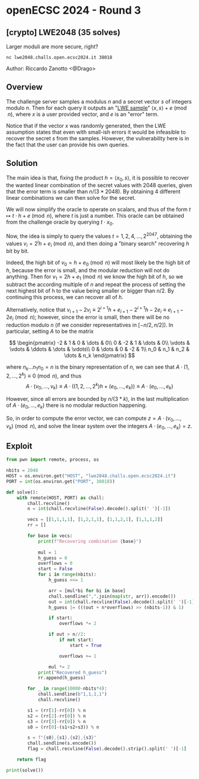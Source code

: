 # openECSC 2024 - Round 3

## [crypto] LWE2048 (35 solves)

Larger moduli are more secure, right?

`nc lwe2048.challs.open.ecsc2024.it 38018`

Author: Riccardo Zanotto <@Drago>

## Overview

The challenge server samples a modulus $n$ and a secret vector $s$ of integers modulo $n$. Then for each query it outputs an "[LWE sample](https://en.wikipedia.org/wiki/Learning_with_errors)" $\langle x, s\rangle + e\pmod n$, where $x$ is a user provided vector, and $e$ is an "error" term.

Notice that if the vector $x$ was randomly generated, then the LWE assumption states that even with small-ish errors it would be infeasible to recover the secret $s$ from the samples. However, the vulnerability here is in the fact that the user can provide his own queries.

## Solution

The main idea is that, fixing the product $h=\langle x_0, s\rangle$, it is possible to recover the wanted linear combination of the secret values with 2048 queries, given that the error term is smaller than $n/(3*2048)$. By obtaining 4 different linear combinations we can then solve for the secret.

We will now simplify the oracle to operate on scalars, and thus of the form $t\mapsto t\cdot h+e\pmod n$, where $t$ is just a number. This oracle can be obtained from the challenge oracle by querying $t\cdot x_0$.

Now, the idea is simply to query the values $t=1,2,4,\dots, 2^{2047}$, obtaining the values $v_i = 2^ih+e_i\pmod n$, and then doing a "binary search" recovering $h$ bit by bit.

Indeed, the high bit of $v_0=h+e_0\pmod n$ will most likely be the high bit of $h$, because the error is small, and the modular reduction will not do anything. Then for $v_1=2h+e_1\pmod n$ we know the high bit of $h$, so we subtract the according multiple of $n$ and repeat the process of setting the next highest bit of h to the value being smaller or bigger than $n/2$. By continuing this process, we can recover all of $h$.

Alternatively, notice that $v_{i+1}-2v_i\equiv 2^{i+1}h+e_{i+1}-2^{i+1}h-2e_i\equiv e_{i+1}-2e_i\pmod n$; however, since the error is small, then there will be no reduction modulo $n$ (if we consider representatives in $[-n/2,n/2]$). In particular, setting $A$ to be the matrix

$$
    \begin{pmatrix}
    -2 & 1 & 0 & \dots & 0\\
    0 & -2 & 1 & \dots & 0\\
    \vdots & \vdots & \ddots & \dots & \vdots\\
    0 & \dots & 0 & -2 & 1\\
    n_0 & n_1 & n_2 & \dots & n_k
    \end{pmatrix}
$$

where $n_k\dots n_1n_0=n$ is the binary representation of $n$, we can see that $A\cdot(1,2,\dots,2^k)\equiv0\pmod n$, and thus $$A\cdot (v_0,\dots,v_k)\equiv A\cdot((1,2,\dots,2^k)h+(e_0,\dots,e_k))\equiv A\cdot(e_0,\dots,e_k)$$

However, since all errors are bounded by $n/(3*k)$, in the last multiplication of $A\cdot (e_0,\dots,e_k)$ there is no modular reduction happening.

So, in order to compute the error vector, we can compute $z=A\cdot (v_0,\dots,v_k)\pmod n$, and solve the linear system over the integers $A\cdot (e_0,\dots,e_k)=z$.

## Exploit

```python
from pwn import remote, process, os

nbits = 2048
HOST = os.environ.get("HOST", "lwe2048.challs.open.ecsc2024.it")
PORT = int(os.environ.get("PORT", 38018))

def solve():
    with remote(HOST, PORT) as chall:
        chall.recvline()
        n = int(chall.recvline(False).decode().split(' ')[-1])

        vecs = [[1,1,1,1], [1,2,1,1], [1,1,2,1], [1,1,1,2]]
        rr = []

        for base in vecs:
            print(f"Recovering combination {base}")
        
            mul = 1
            h_guess = 0
            overflows = 0
            start = False
            for i in range(nbits):
                h_guess <<= 1

                arr = [mul*bi for bi in base]
                chall.sendline(",".join(map(str, arr)).encode())
                out = int(chall.recvline(False).decode().split(' ')[-1])
                h_guess |= (((out + n*overflows) >> (nbits-1)) & 1)

                if start:
                    overflows *= 2

                if out > n//2:
                    if not start:
                        start = True

                    overflows += 1

                mul *= 2
            print("Recovered h_guess")
            rr.append(h_guess)

        for _ in range(10000-nbits*4):
            chall.sendline(b"1,1,1,1")
            chall.recvline()

        s1 = (rr[1]-rr[0]) % n
        s2 = (rr[2]-rr[0]) % n
        s3 = (rr[3]-rr[0]) % n
        s0 = (rr[0]-(s1+s2+s3)) % n

        s = f"{s0},{s1},{s2},{s3}"
        chall.sendline(s.encode())
        flag = chall.recvline(False).decode().strip().split(' ')[-1]

    return flag

print(solve())
```
